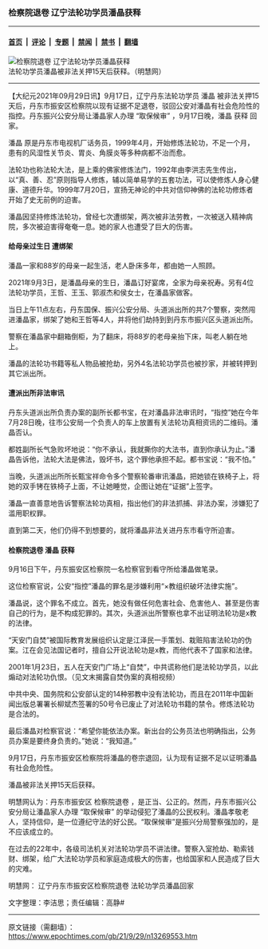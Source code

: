 ### 检察院退卷 辽宁法轮功学员潘晶获释

---

#### [首页](../../../..?n13269553) &nbsp;|&nbsp; [评论](../../../../../epoch-comment?n13269553) &nbsp;|&nbsp; [专题](../../../../../epoch-special?n13269553) &nbsp;|&nbsp; [禁闻](../../../../../epoch-news?n13269553) &nbsp;|&nbsp; [禁书](../../../../../books?n13269553) &nbsp;|&nbsp; [翻墙](https://github.com/gfw-breaker/nogfw/blob/master/README.md?n13269553)


<div><img alt="检察院退卷 辽宁法轮功学员潘晶获释" class="attachment-djy_600_400 size-djy_600_400 wp-post-image" src="https://i.epochtimes.com/assets/uploads/2021/09/id13269679-1506040018281657-560x400-560x400.jpg"/>
<div class="caption">
 法轮功学员潘晶被非法关押15天后获释。（明慧网）
</div></div><hr/><div class="post_content" id="artbody" itemprop="articleBody">
 <!-- article content begin -->
 <p>
  【大纪元2021年09月29日讯】9月17日，辽宁丹东法轮功学员
  <ok href="https://www.epochtimes.com/gb/tag/%E6%BD%98%E6%99%B6.html">
   潘晶
  </ok>
  被非法关押15天后，丹东市振安区检察院以现有证据不足退卷，驳回公安对潘晶有社会危险性的指控。丹东振兴公安分局让潘晶家人办理
  <ok href="https://www.epochtimes.com/gb/tag/%E2%80%9C%E5%8F%96%E4%BF%9D%E5%80%99%E5%AE%A1%E2%80%9D.html">
   “取保候审”
  </ok>
  ，9月17日晚，潘晶
  <ok href="https://www.epochtimes.com/gb/tag/%E8%8E%B7%E9%87%8A.html">
   获释
  </ok>
  回家。
 </p>
 <p>
  <ok href="https://www.epochtimes.com/gb/tag/%E6%BD%98%E6%99%B6.html">
   潘晶
  </ok>
  原是丹东市电视机厂话务员，1999年4月，开始修炼法轮功，不足一个月，患有的风湿性关节炎、胃炎、角膜炎等多种病都不治而愈。
 </p>
 <p>
  法轮功也称法轮大法，是上乘的佛家修炼法门，1992年由李洪志先生传出，以“真、善、忍”原则指导人修炼，辅以简单易学的五套功法，可以使修炼人身心健康、道德升华。1999年7月20日，宣扬无神论的中共对信仰神佛的法轮功修炼者开始了史无前例的迫害。
 </p>
 <p>
  潘晶因坚持修炼法轮功，曾经七次遭绑架，两次被非法劳教，一次被送入精神病院，多次被迫害得奄奄一息。她的家人也遭受了巨大的伤害。
 </p>
 <h4>
  给母亲过生日 遭绑架
 </h4>
 <p>
  潘晶一家和88岁的母亲一起生活，老人卧床多年，都由她一人照顾。
 </p>
 <p>
  2021年9月3日，是潘晶母亲的生日，潘晶订好宴席，全家为母亲祝寿。另有4位法轮功学员，王哲、王玉、郭淑杰和侯女士，在潘晶家做客。
 </p>
 <p>
  当日上午11点左右，丹东国保、振兴公安分局、头道派出所的共7个警察，突然闯进潘晶家，绑架了她和王哲等4人，并将他们劫持到到丹东市振兴区头道派出所。
 </p>
 <p>
  警察在潘晶家中翻箱倒柜，为了翻床，将88岁的老母亲抬下床，叫老人躺在地上。
 </p>
 <p>
  潘晶的法轮功书籍等私人物品被抢劫，另外4名法轮功学员也被抄家，并被转押到其它派出所。
 </p>
 <h4>
  <b>
   遭派出所非法审讯
  </b>
 </h4>
 <p>
  丹东头道派出所负责办案的副所长都书宝，在对潘晶非法审讯时，“指控”她在今年7月28日晚，往市公安局一个负责人的车上放置有关法轮功真相资讯的二维码。潘晶否认。
 </p>
 <p>
  都姓副所长气急败坏地说：“你不承认，我就撕你的大法书，直到你承认为止。”潘晶告诉他，法轮大法是佛法，毁坏书，这个罪他承担不起。都书宝说：“我不怕。”
 </p>
 <p>
  当晚，头道派出所所长甄宝祥命令多个警察轮番审讯潘晶，把她锁在铁椅子上，将她的双手铐在铁椅子上面，不让她睡觉，企图让她在“证据”上签字。
 </p>
 <p>
  潘晶一直善意地告诉警察法轮功真相，指出他们的非法抓捕、非法办案，涉嫌犯了滥用职权罪。
 </p>
 <p>
  直到第二天，他们仍得不到想要的，就将潘晶非法关进丹东市看守所迫害。
 </p>
 <h4>
  <b>
   <ok href="https://www.epochtimes.com/gb/tag/%E6%A3%80%E5%AF%9F%E9%99%A2%E9%80%80%E5%8D%B7.html">
    检察院退卷
   </ok>
   潘晶
   <ok href="https://www.epochtimes.com/gb/tag/%E8%8E%B7%E9%87%8A.html">
    获释
   </ok>
  </b>
 </h4>
 <p>
  9月16日下午，丹东振安区检察院一名检察官到看守所给潘晶做笔录。
 </p>
 <p>
  这位检察官说，公安“指控”潘晶的罪名是涉嫌利用“×教组织破坏法律实施”。
 </p>
 <p>
  潘晶说，这个罪名不成立。首先，她没有做任何危害社会、危害他人、甚至是伤害自己的行为，是不构成犯罪的。其次，头道派出所警察也拿不出证明法轮功是x教的法律。
 </p>
 <p>
  “天安门自焚”被国际教育发展组织认定是江泽民一手策划、栽赃陷害法轮功的伪案。江在会见法国记者时，擅自公开说法轮功是x教，而他代表不了国家和法律。
 </p>
 <p>
  2001年1月23日，五人在天安门广场上“自焚”，中共谎称他们是法轮功学员，以此煽动对法轮功仇恨。（见文末揭露自焚伪案的真相视频）
 </p>
 <p>
  中共中央、国务院和公安部认定的14种邪教中没有法轮功，而且在2011年中国新闻出版总署署长柳斌杰签署的50号令已废止了对法轮功书籍的禁令。修炼法轮功是合法的。
 </p>
 <p>
  最后潘晶对检察官说：“希望你能依法办案。新出台的公务员法也明确指出，公务员办案是要终身负责的。”她说：“我知道。”
 </p>
 <p>
  9月17日，丹东市振安区检察院将潘晶的卷宗退回，认为现有证据不足以证明潘晶有社会危险性。
 </p>
 <p>
  潘晶被非法关押15天后获释。
 </p>
 <p>
  明慧网认为：丹东市振安区
  <ok href="https://www.epochtimes.com/gb/tag/%E6%A3%80%E5%AF%9F%E9%99%A2%E9%80%80%E5%8D%B7.html">
   检察院退卷
  </ok>
  ，是正当、公正的。然而，丹东市振兴公安分局让潘晶家人办理
  <ok href="https://www.epochtimes.com/gb/tag/%E2%80%9C%E5%8F%96%E4%BF%9D%E5%80%99%E5%AE%A1%E2%80%9D.html">
   “取保候审”
  </ok>
  的举动侵犯了潘晶的公民权利。潘晶孝敬老人，坚持信仰，是一位遵纪守法的好公民。“取保候审”是振兴分局警察强加的，是不应该成立的。
 </p>
 <p>
  在过去的22年中，各级司法机关对法轮功学员不讲法律。警察入室抢劫、勒索钱财、绑架，给广大法轮功学员和家庭造成极大的伤害，也给国家和人民造成了巨大的灾难。
 </p>
 <p>
  <center>
  </center>
  明慧网：
  <ok href="http://big5.minghui.org/mh/articles/2021/9/29/%E9%81%BC%E5%AF%A7%E4%B8%B9%E6%9D%B1%E5%B8%82%E6%8C%AF%E5%AE%89%E5%8D%80%E6%AA%A2%E5%AF%9F%E9%99%A2%E9%80%80%E5%8D%B7-%E6%B3%95%E8%BC%AA%E5%8A%9F%E5%AD%B8%E5%93%A1%E6%BD%98%E6%99%B6%E5%9B%9E%E5%AE%B6-431996.html">
   辽宁丹东市振安区检察院退卷 法轮功学员潘晶回家
  </ok>
 </p>
 <p>
  文字整理：李洁思；责任编辑：高静#
 </p>
 <!-- article content end -->
 <div id="below_article_ad">
 </div>
</div>


---

原文链接（需翻墙）：https://www.epochtimes.com/gb/21/9/29/n13269553.htm